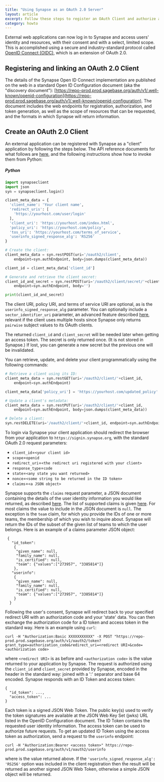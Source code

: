 ```yaml
---
title: "Using Synapse as an OAuth 2.0 Server"
layout: article
excerpt: Follow these steps to register an OAuth Client and authorize access to Synapse.
category: howto
---
```


<style>
#image {
    width: 100%;
}
#imageSmall {
    width: 40%;
}
</style>

External web applications can now log in to Synapse and access users' identity and resources, with their consent and with a select, limited scope.  This is accomplished using a secure and industry-standard protocol called [OpenID Connect (OIDC)](https://openid.net/specs/openid-connect-core-1_0.html), which is an extension of OAuth 2.0.

## Registering and linking an OAuth 2.0 Client
The details of the Synapse Open ID Connect implementation are published on the web in a standard Open ID Configuration document (aka the "discovery document"): [https://repo-prod.prod.sagebase.org/auth/v1/.well-known/openid-configuration](https://repo-prod.prod.sagebase.org/auth/v1/.well-known/openid-configuration).  The document includes the web endpoints for registration, authorization, and token generation, as well as the scope of resources that can be requested, and the formats in which Synapse will return information.

## Create an OAuth 2.0 Client
An external application can be registered with Synapse as a "client" application by following the steps below.   The API reference documents for what follows are [here](https://api-docs.synapse.org/rest/#org.sagebionetworks.auth.OpenIDConnectController), and the following instructions show how to invoke them from Python:


##### Python

```python
import synapseclient
import json
syn = synapseclient.login()

client_meta_data = {
  'client_name': 'Your client name',
  'redirect_uris': [
    'https://yourhost.com/user/login'
  ],
  'client_uri': 'https://yourhost.com/index.html',
  'policy_uri': 'https://yourhost.com/policy',
  'tos_uri': 'https://yourhost.com/terms_of_service',
  'userinfo_signed_response_alg': 'RS256'
}

# Create the client:
client_meta_data = syn.restPOST(uri='/oauth2/client', 
	endpoint=syn.authEndpoint, body=json.dumps(client_meta_data))

client_id = client_meta_data['client_id']

# Generate and retrieve the client secret:
client_id_and_secret = syn.restPOST(uri='/oauth2/client/secret/'+client_id, 
	endpoint=syn.authEndpoint, body='')

print(client_id_and_secret)
```

The client URI, policy URI, and terms of service URI are optional, as is the `userinfo_signed_response_alg` parameter. You can optionally include a `sector_identifier_uri` parameter, an advanced feature described [here](https://openid.net/specs/openid-connect-registration-1_0.html#SectorIdentifierValidation), relevant if the client uses multiple hosts since Synapse only returns `pairwise` subject values to its OAuth clients.


The returned `client_id` and `client_secret` will be needed later when getting an access token. The secret is only returned once. (It is not stored in Synapse.)  If lost, you can generate a new secret but the previous one will be invalidated.

You can retrieve, update, and delete your client programmatically using the following commands:

```python
# Retrieve a client using its ID:
client_meta_data = syn.restGET(uri='/oauth2/client/'+client_id, 
	endpoint=syn.authEndpoint)

client_meta_data['policy_uri'] = 'https://yourhost.com/updated_policy'

# Update a client's metadata:
client_meta_data = syn.restPUT(uri='/oauth2/client/'+client_id, 
	endpoint=syn.authEndpoint, body=json.dumps(client_meta_data))

# Delete a client:
syn.restDELETE(uri='/oauth2/client/'+client_id, endpoint=syn.authEndpoint)

```

To login via Synapse your client application should redirect the browser from your application to `https://signin.synapse.org`, with the standard OAuth 2.0 request parameters:

- `client_id`=`<your client id>`
- `scope`=`openid`
- `redirect_uri`=`<the redirect uri registered with your client>`
- `response_type`=`code`
- `state`=`<any state you want returned>`
- `nonce`=`<some string to be returned in the ID token>`
- `claims`=`<a JSON object>`

Synapse supports the `claims` request parameter, a JSON document containing the details of the user identity information you would like returned, as described [here](https://openid.net/specs/openid-connect-core-1_0.html#ClaimsParameter). The list of supported claims is given [here](https://api-docs.synapse.org/rest/org/sagebionetworks/repo/model/oauth/OIDCClaimName.html). For most claims the value to include in the JSON document is `null`. The exception is the `team` claim, for which you provide the IDs of one or more teams, the membership of which you wish to inquire about. Synapse will return the IDs of the subset of the given list of teams to which the user belongs. Here is an example of a claims parameter JSON object:

```
 {
   "id_token":
    {
     "given_name": null,
     "family_name": null,
     "is_certified": null,
     "team": {"values":["273957", "3385814"]}
    },
   "userinfo":
    {
     "given_name": null,
     "family_name": null,
     "is_certified": null,
     "team": {"values":["273957", "3385814"]}
    }
  }
```

Following the user's consent, Synapse will redirect back to your specified redirect URI with an authorization code and your 'state' data. You can then exchange the authorization code for a ID token and access token in the standard way. Here is an example using `curl`:

```
curl -H "Authorization:Basic XXXXXXXXXXX" -X POST "https://repo-prod.prod.sagebase.org/auth/v1/oauth2/token?grant_type=authorization_code&redirect_uri=<redirect URI>&code=<authorization code>

```
where `<redirect URI>` is as before and `<authorization code>` is the value returned to your application by Synapse. The request is authorized using the `client_id` and `client_secret` provided by Synapse, encoded in the header in the standard way: joined with a ':' separator and base 64 encoded. Synapse responds with an ID Token and access token:


```
{
  "id_token": ...,
  "access_token": ...
}
```

Each token is a signed JSON Web Token. The public key(s) used to verify the token signatures are available at the JSON Web Key Set (jwks) URL listed in the OpenID Configuration document. The ID Token contains the requested user identity information. The access token can be used to authorize future requests. To get an updated ID Token using the access token as authorization, send a request to the `userinfo` endpoint:

```
curl -H "Authorization:Bearer <access token>" https://repo-prod.prod.sagebase.org/auth/v1/oauth2/userinfo

```

where <access token> is the value returned above. If the `'userinfo_signed_response_alg': 'RS256'` option was included in the client registration then the result will be returned as another signed JSON Web Token, otherwise a simple JSON object will be returned.




